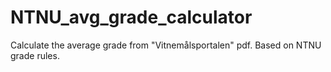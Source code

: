 # NTNU_avg_grade_calculator
Calculate the average grade from "Vitnemålsportalen" pdf. Based on NTNU grade rules. 
